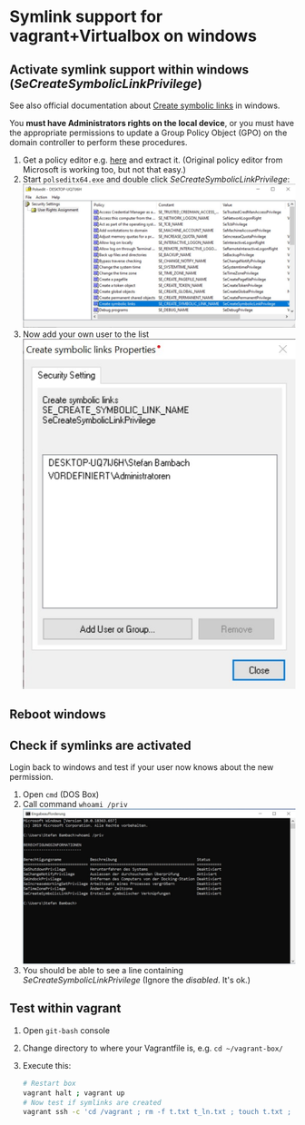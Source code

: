 # Symlink support for vagrant+Virtualbox on windows

## Activate symlink support within windows (*SeCreateSymbolicLinkPrivilege*)

See also official documentation about [Create symbolic links](https://docs.microsoft.com/en-us/windows/security/threat-protection/security-policy-settings/create-symbolic-links) in windows.

You **must have Administrators rights on the local device**, or you must have the appropriate permissions to update a Group Policy Object (GPO) on the domain controller to perform these procedures.

1) Get a policy editor e.g. [here](https://www.southsoftware.com/polsedit.html) and extract it. (Original policy editor from Microsoft is working too, but not that easy.)
2) Start `polseditx64.exe` and double click *SeCreateSymbolicLinkPrivilege*:  
   ![Doubleclick on SeCreateSymbolicLinkPrivilege](files/polsedit_selectkey.jpg "Doubleclick on SeCreateSymbolicLinkPrivilege")
3) Now add your own user to the list  
   ![Add yourself to the list](files/polsedit_addyourself.jpg "Add yourself to the list")

## Reboot windows

## Check if symlinks are activated

Login back to windows and test if your user now knows about the new permission.

1) Open `cmd` (DOS Box)
2) Call command `whoami /priv`  
   ![Call whoami](files/polsedit_whoami.jpg "Call whoami")
3) You should be able to see a line containing *SeCreateSymbolicLinkPrivilege* (Ignore the *disabled*. It's ok.)

## Test within vagrant

1) Open `git-bash` console
2) Change directory to where your Vagrantfile is, e.g. `cd ~/vagrant-box/`
3) Execute this:

      ```bash
      # Restart box
      vagrant halt ; vagrant up
      # Now test if symlinks are created
      vagrant ssh -c 'cd /vagrant ; rm -f t.txt t_ln.txt ; touch t.txt ; ln -s t.txt t_lnn.txt ; test -f t.txt -a ! -L t.txt && echo "[OK] File exists." || echo "[ERROR] File does not exist" ; test -f t_ln.txt -a -L t_ln.txt && echo "[OK] Symlink exists." || echo "[ERROR] Symlink does not exist" ; rm -f t.txt t_ln.txt'
      ```
